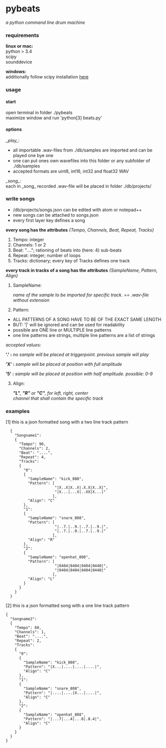 # pybeats
_a python command line drum machine_

### requirements
**linux or mac:**  
  python > 3.4  
  scipy  
  sounddevice  
  
**windows:**  
  additionally follow scipy installation [here](http://www.lfd.uci.edu/~gohlke/pythonlibs/#scipy)

### usage
#### start
open terminal in folder ./pybeats  
maximize window and run 'python[3] beats.py'

#### options
_\_play\__:

- all importable .wav-files from ./db/samples are imported and can be played one bye one  
- one can put ones own wavefiles into this folder or any subfolder of ./db/samples  
- accepted formats are uint8, int16, int32 and float32 WAV

_\_song\__:  
each in \_song\_ recorded .wav-file will be placed in folder ./db/projects/

### write songs

- /db/projects/songs.json can be edited with
  atom or notepad++
- new songs can be attached to songs.json  
- every first layer key defines a song  
  
**every song has the attributes** _{Tempo, Channels, Beat, Repeat, Tracks}_  

1. Tempo:   integer
2. Channels:	1 or 2
3. Beat: "...."; rationing of beats into (here: 4) sub-beats
4. Repeat:   integer;    number of loops
5. Tracks:   dictionary; every key of Tracks defines one track

**every track in tracks of a song has the attributes** _{SampleName, Pattern, Align}_  

1. SampleName:  
    
    _name of the sample to be imported for specific track.  == .wav-file without extension_  
    

2. Pattern:  

  - ALL PATTERNS OF A SONG HAVE TO BE OF THE EXACT SAME LENGTH  
  - BUT: '|' will be ignored and can be used for readability  
  - possible are ONE line or MULTIPLE line patterns  
  - one line patterns are strings, multiple line patterns are a list of strings  

  _accepted values:_

  **'.' :**    _no sample will be placed at triggerpoint. previous sample will play_  

  **'X' :**     _sample will be placed at position with full amplitude_  

  **'5' :**     _sample will be placed at position with half amplitude. possible: 0-9_  

      
3. Align:  
    
    _**"L"**, **"R"** or **"C"**, for left, right, center  
    channel that shall contain the specific track_
  
### examples  
  
[1] this is a json formatted song with a two line track pattern  

      {
        "Songname1":
        {
          "Tempo": 90,
          "Channels": 2,
          "Beat": "....",
          "Repeat": 4,
          "Tracks":
          {
            "0":
            {
              "SampleName": "kick_808",
              "Pattern": [
                          "|X..X|X..X|.X.X|X..X|",
                          "|X...|...X|..XX|X...|"              
                         ],
              "Align": "C"
            },
            "1":
            {
              "SampleName": "snare_808",
              "Pattern": [
                          "|..7.|..9.|..7.|..9.|",
                          "|..7.|..9.|..7.|..9.|"
                         ],
              "Align": "R"
            },
            "2":
            {
              "SampleName": "openhat_808",
              "Pattern": [
                          "|0404|0404|0404|0440|",
                          "|0404|0404|0404|0440|"
                         ],
              "Align": "L"
            }
          }
        }
      }
  
[2] this is a json formatted song with a one line track pattern  
  
    { 
      "Songname2":
      {
        "Tempo": 60,
        "Channels": 1,
        "Beat": "....",
        "Repeat": 2,
        "Tracks":
        {
          "0":
          {
            "SampleName": "kick_808",
            "Pattern": "|X...|....|....|....|",
            "Align": "C"
          },
          "1":
          {
            "SampleName": "snare_808",
            "Pattern": "|....|....|X...|....|",
            "Align": "C"
          },
          "2":
          {
            "SampleName": "openhat_808",
            "Pattern": "|...7|...4|...8|.8.4|",
            "Align": "C"
          }
        }
      }
    }
